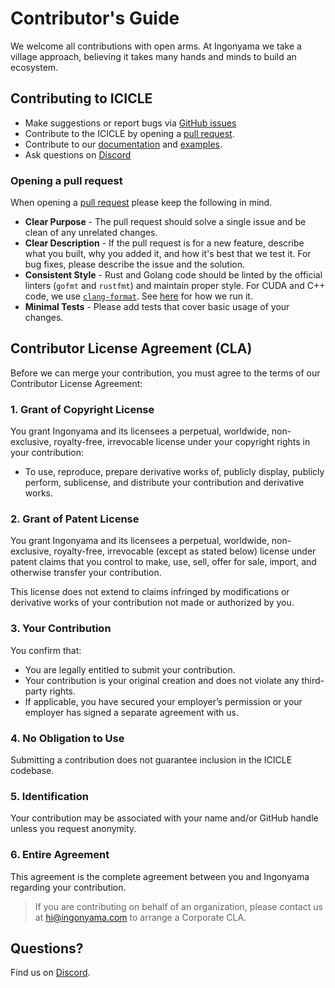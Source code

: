 # Contributor's Guide

We welcome all contributions with open arms. At Ingonyama we take a village approach, believing it takes many hands and minds to build an ecosystem.

## Contributing to ICICLE

- Make suggestions or report bugs via [GitHub issues](https://github.com/ingonyama-zk/icicle/issues)
- Contribute to the ICICLE by opening a [pull request](https://github.com/ingonyama-zk/icicle/pulls).
- Contribute to our [documentation](https://github.com/ingonyama-zk/icicle/tree/main/docs) and [examples](https://github.com/ingonyama-zk/icicle/tree/main/examples).
- Ask questions on [Discord](https://discord.gg/6vYrE7waPj)

### Opening a pull request

When opening a [pull request](https://github.com/ingonyama-zk/icicle/pulls) please keep the following in mind.

- **Clear Purpose** - The pull request should solve a single issue and be clean of any unrelated changes.
- **Clear Description** - If the pull request is for a new feature, describe what you built, why you added it, and how it's best that we test it. For bug fixes, please describe the issue and the solution.
- **Consistent Style** - Rust and Golang code should be linted by the official linters (`gofmt` and `rustfmt`) and maintain proper style. For CUDA and C++ code, we use [`clang-format`](https://github.com/ingonyama-zk/icicle/blob/main/.clang-format). See [here](https://github.com/ingonyama-zk/icicle/blob/605c25f9d22135c54ac49683b710fe2ce06e2300/.github/workflows/main-format.yml#L46) for how we run it.
- **Minimal Tests** - Please add tests that cover basic usage of your changes.

## Contributor License Agreement (CLA)

Before we can merge your contribution, you must agree to the terms of our Contributor License Agreement:

### 1. Grant of Copyright License

You grant Ingonyama and its licensees a perpetual, worldwide, non-exclusive, royalty-free, irrevocable license under your copyright rights in your contribution:
- To use, reproduce, prepare derivative works of, publicly display, publicly perform, sublicense, and distribute your contribution and derivative works.

### 2. Grant of Patent License

You grant Ingonyama and its licensees a perpetual, worldwide, non-exclusive, royalty-free, irrevocable (except as stated below) license under patent claims that you control to make, use, sell, offer for sale, import, and otherwise transfer your contribution.

This license does not extend to claims infringed by modifications or derivative works of your contribution not made or authorized by you.

### 3. Your Contribution

You confirm that:
- You are legally entitled to submit your contribution.
- Your contribution is your original creation and does not violate any third-party rights.
- If applicable, you have secured your employer’s permission or your employer has signed a separate agreement with us.

### 4. No Obligation to Use

Submitting a contribution does not guarantee inclusion in the ICICLE codebase.

### 5. Identification

Your contribution may be associated with your name and/or GitHub handle unless you request anonymity.

### 6. Entire Agreement

This agreement is the complete agreement between you and Ingonyama regarding your contribution.

> If you are contributing on behalf of an organization, please contact us at [hi@ingonyama.com](mailto:hi@ingonyama.com) to arrange a Corporate CLA.

## Questions?

Find us on [Discord](https://discord.gg/6vYrE7waPj).
